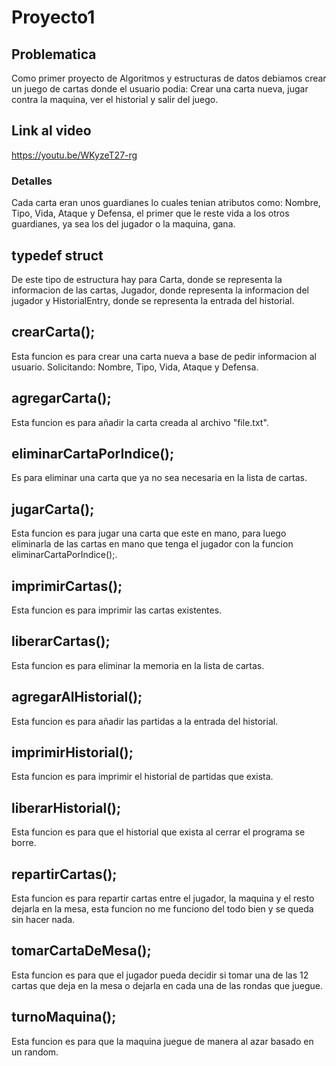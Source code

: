 # Proyecto1
 
## Problematica
Como primer proyecto de Algoritmos y estructuras de datos debiamos crear un juego de cartas donde el usuario podia: Crear una carta nueva, jugar contra la maquina, ver el historial y salir del juego. 

## Link al video
https://youtu.be/WKyzeT27-rg

### Detalles
Cada carta eran unos guardianes lo cuales tenian atributos como: Nombre, Tipo, Vida, Ataque y Defensa, el primer que le reste vida a los otros guardianes, ya sea los del jugador o la maquina, gana.

## typedef struct 
De este tipo de estructura hay para Carta, donde se representa la informacion de las cartas, Jugador, donde representa la informacion del jugador y HistorialEntry, donde se representa la entrada del historial.

## crearCarta();
Esta funcion es para crear una carta nueva a base de pedir informacion al usuario. Solicitando: Nombre, Tipo, Vida, Ataque y Defensa. 

## agregarCarta();
Esta funcion es para añadir la carta creada al archivo "file.txt".

## eliminarCartaPorIndice();
Es para eliminar una carta que ya no sea necesaria en la lista de cartas.

## jugarCarta();
Esta funcion es para jugar una carta que este en mano, para luego eliminarla de las cartas en mano que tenga el jugador con la funcion eliminarCartaPorIndice();.

## imprimirCartas();
Esta funcion es para imprimir las cartas existentes.

## liberarCartas();
Esta funcion es para eliminar la memoria en la lista de cartas.

## agregarAlHistorial();
Esta funcion es para añadir las partidas a la entrada del historial.

## imprimirHistorial();
Esta funcion es para imprimir el historial de partidas que exista.

## liberarHistorial();
Esta funcion es para que el historial que exista al cerrar el programa se borre.

## repartirCartas();
Esta funcion es para repartir cartas entre el jugador, la maquina y el resto dejarla en la mesa, esta funcion no me funciono del todo bien y se queda sin hacer nada.

## tomarCartaDeMesa();
Esta funcion es para que el jugador pueda decidir si tomar una de las 12 cartas que deja en la mesa o dejarla en cada una de las rondas que juegue.

## turnoMaquina();
Esta funcion es para que la maquina juegue de manera al azar basado en un random. 







